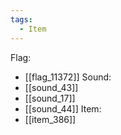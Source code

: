 ```yaml
---
tags:
  - Item
---
```

Flag:
- [[flag_11372]]
Sound:
- [[sound_43]]
- [[sound_17]]
- [[sound_44]]
Item:
- [[item_386]]
